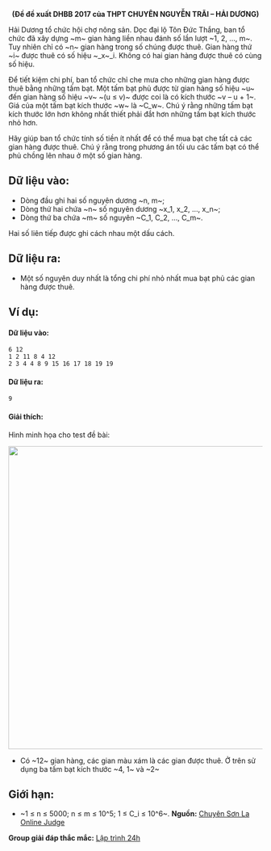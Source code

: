 **<center>(Đề đề xuất DHBB 2017 của THPT CHUYÊN NGUYỄN TRÃI – HẢI DƯƠNG)</center>**

Hải Dương tổ chức hội chợ nông sản. Dọc đại lộ Tôn Đức Thắng, ban tổ chức đã xây dựng ~m~ gian hàng liền nhau đánh số lần lượt ~1, 2, ..., m~. Tuy nhiên chỉ có ~n~ gian hàng trong số chúng được thuê. Gian hàng thứ ~i~ được thuê có số hiệu ~_x~_i. Không có hai gian hàng được thuê có cùng số hiệu.

Để tiết kiệm chi phí, ban tổ chức chỉ che mưa cho những gian hàng được thuê bằng những tấm bạt. Một tấm bạt phủ được từ gian hàng số hiệu ~u~ đến gian hàng số hiệu ~v~ ~(u ≤ v)~ được coi là có kích thước ~v – u + 1~. Giá của một tấm bạt kích thước ~w~ là ~C_w~. Chú ý rằng những tấm bạt kích thước lớn hơn không nhất thiết phải đắt hơn những tấm bạt kích thước nhỏ hơn.

Hãy giúp ban tổ chức tính số tiền ít nhất để có thể mua bạt che tất cả các gian hàng được thuê. Chú ý rằng trong phương án tối ưu các tấm bạt có thể phủ chồng lên nhau ở một số gian hàng.

## Dữ liệu vào:
- Dòng đầu ghi hai số nguyên dương ~n, m~;
- Dòng thứ hai chứa ~n~ số nguyên dương ~x_1, x_2, …, x_n~;
- Dòng thứ ba chứa ~m~ số nguyên ~C_1, C_2, …, C_m~.

Hai số liên tiếp được ghi cách nhau một dấu cách.

## Dữ liệu ra:
- Một số nguyên duy nhất là tổng chi phí nhỏ nhất mua bạt phủ các gian hàng được thuê.

## Ví dụ:
#### Dữ liệu vào:
```
6 12
1 2 11 8 4 12 
2 3 4 4 8 9 15 16 17 18 19 19
```

#### Dữ liệu ra:
```
9
```

#### Giải thích:
Hình minh họa cho test đề bài:
<center><img src="/images/problems/474/DPMARKET.svg" width=600px></center>

- Có ~12~ gian hàng, các gian màu xám là các gian được thuê. Ở trên sử dụng ba tấm bạt kích thước ~4, 1~ và ~2~

## Giới hạn:
- ~1 ≤ n ≤ 5000; n ≤ m ≤ 10^5; 1 ≤ C_i ≤ 10^6~.
**Nguồn:** [Chuyên Sơn La Online Judge](http://csloj.ddns.net/)

**Group giải đáp thắc mắc:** [Lập trình 24h](https://www.facebook.com/groups/1386904321519984)